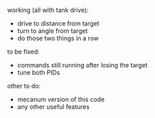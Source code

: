 working (all with tank drive):
- drive to distance from target
- turn to angle from target
- do those two things in a row

to be fixed:
- commands still running after losing the target
- tune both PIDs

other to do:
- mecanum version of this code
- any other useful features